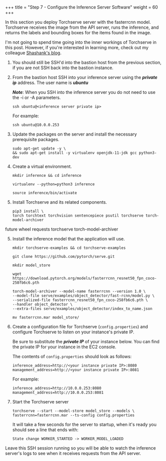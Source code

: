 +++
title = "Step 7 - Configure the Inference Server Software"
weight = 60
+++

In this section you deploy Torchserve server with the fasterrcnn model. Torchserve receives the image from the API server, runs the inference, and returns the labels and bounding boxes for the items found in the image.

I'm not going to spend time going into the inner workings of Torchserve in this post. However, if you're interested in learning more, check out my colleague [Shashank's blog](https://aws.amazon.com/blogs/machine-learningdeploying-pytorch-models-for-inference-at-scale-using-torchserve/).

1.  You should still be SSH'd into the bastion host from the previous section, if you are not SSH back into the bastion instance.


2.  From the bastion host SSH into your inference server using the ***private ip*** address. The user name is ***ubuntu***

    ***Note***: When you SSH into the inference server you do not need to use the -i or -A parameters.

        ssh ubuntu@<inference server private ip>

    For example:

        ssh ubuntu@10.0.0.253

2.  Update the packages on the server and install the necessary prerequisite packages.
    
        sudo apt-get update -y \
        && sudo apt-get install -y virtualenv openjdk-11-jdk gcc python3-dev

3.  Create a virtual environment.
    
        mkdir inference && cd inference
        
        virtualenv --python=python3 inference
        
        source inference/bin/activate

4.  Install Torchserve and its related components.
    
        pip3 install \
        torch torchtext torchvision sentencepiece psutil torchserve torch-model-archiver

future wheel requests torchserve torch-model-archiver

5.  Install the inference model that the application will use.
    
        mkdir torchserve-examples && cd torchserve-examples
        
        git clone https://github.com/pytorch/serve.git
        
        mkdir model_store
        
        wget https://download.pytorch.org/models/fasterrcnn_resnet50_fpn_coco-258fb6c6.pth
        
        torch-model-archiver --model-name fasterrcnn --version 1.0 \
        --model-file serve/examples/object_detector/fast-rcnn/model.py \
        --serialized-file fasterrcnn_resnet50_fpn_coco-258fb6c6.pth \
        --handler object_detector \
        --extra-files serve/examples/object_detector/index_to_name.json
        
        mv fasterrcnn.mar model_store/

6.  Create a configuration file for Torchserve (`config.properties`) and
    configure Torchserve to listen on your instance's private IP.
    
    Be sure to substitute the ***private IP*** of your instance below. You can find the private IP for your instance in the EC2 console.
    
    The contents of `config.properties` should look as follows:
    
        inference_address=http://<your instance private IP>:8080
        management_address=http://<your instance private IP>:8081
    
    For example:
    
        inference_address=http://10.0.0.253:8080
        management_address=http://10.0.0.253:8081

7.  Start the Torchserve server
    
        torchserve --start --model-store model_store --models \
        fasterrcnn=fasterrcnn.mar --ts-config config.properties
    
    It will take a few seconds for the server to startup, when it's
    ready you should see a line that ends with:

        State change WORKER_STARTED -> WORKER_MODEL_LOADED

Leave this SSH session running so you will be able to watch the
inference server's logs to see when it receives requests from the API
server.